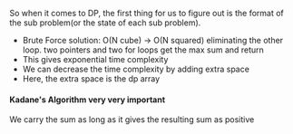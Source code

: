 So when it comes to DP, the first thing for us to figure out is the format of the sub problem(or the state of each sub problem).
- Brute Force solution: O(N cube) -> O(N squared) eliminating the other loop. two pointers and two for loops get the max sum and return
- This gives exponential time complexity
​
- We can decrease the time complexity by adding extra space
- Here, the extra space is the dp array
​
#### Kadane's Algorithm very very important
We carry the sum as long as it gives the resulting sum as positive
​
​